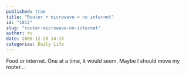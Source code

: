 ```yaml
---
published: true
title: "Router + microwave = no internet"
id: "1812"
slug: "router-microwave-no-internet"
author: rv
date: 2009-12-20 14:15
categories: Daily Life
---
```

Food or internet. One at a time, it would seem. Maybe I should move my router...